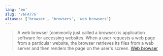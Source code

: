 ```yaml
---
lang: 'en'
slug: '/6FA776'
aliases: ['browser', 'browsers', 'web browsers']
---
```


> A web browser (commonly just called a browser) is application software for accessing websites. When a user requests a web page from a particular website, the browser retrieves its files from a web server and then renders the page on the user's screen. [Web browser](https://en.wikipedia.org/wiki/Web_browser)

<head>
  <html lang="en-US"/>
</head>
